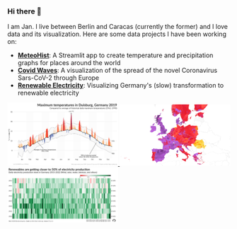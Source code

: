 ### Hi there 👋

I am Jan. I live between Berlin and Caracas (currently the former) and I love data and its visualization. Here are some data projects I have been working on:

- [**MeteoHist**](https://github.com/yotkadata/meteo_hist): A Streamlit app to create temperature and precipitation graphs for places around the world
- [**Covid Waves**](https://github.com/yotkadata/covid-waves): A visualization of the spread of the novel Coronavirus Sars-CoV-2 through Europe
- [**Renewable Electricity**](https://github.com/yotkadata/renewable-electricity): Visualizing Germany's (slow) transformation to renewable electricity

<p float="left">
  <a href="https://github.com/yotkadata/meteo_hist">
    <img src="https://github.com/yotkadata/meteo_hist/blob/main/examples/duisburg-germany-temperature_max-2019_ref-1961-1990.png" width="250" />
  </a>
  <a href="https://github.com/yotkadata/covid-waves">
    <img src="https://github.com/yotkadata/covid-waves/raw/main/examples/header-img.png" width="250" />
  </a>
  <a href="https://github.com/yotkadata/renewable-electricity">
    <img src="https://github.com/yotkadata/renewable-electricity/raw/main/export/03-Renewables.png" width="250" />
  </a>
</p>
